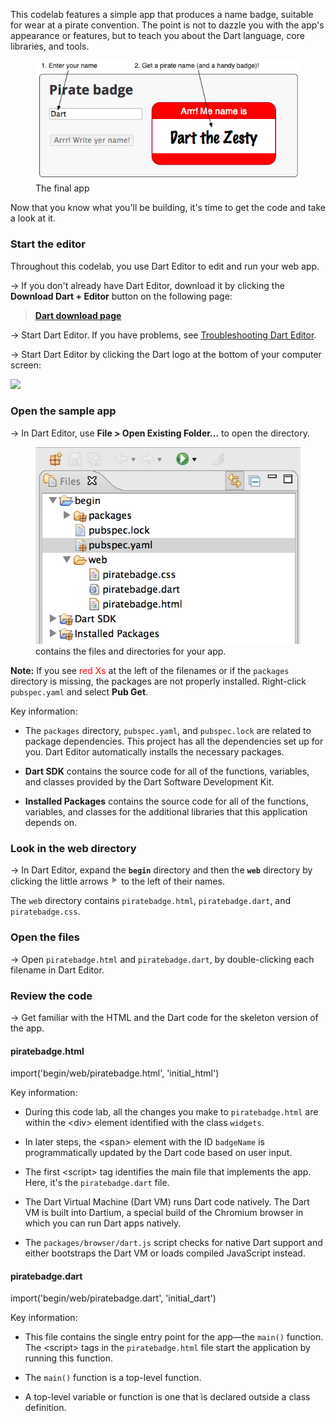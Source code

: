 <toc-element></toc-element>

This codelab features a simple app
that produces a name badge,
suitable for wear at a pirate convention.
The point is not to dazzle you with the app's appearance or features,
but to teach you about the Dart language, core libraries, and tools.

<figure>
  <img src="img/final-app.png">
  <figcaption>The final app</figcaption>
</figure>

Now that you know what you'll be building,
it's time to get the code
and take a look at it.


### Start the editor

Throughout this codelab,
you use Dart Editor to edit and run your web app.

<div class="extended">
  <p>
    &rarr; If you don't already have Dart Editor, download it by
    clicking the <b>Download Dart + Editor</b> button
    on the following page:
  </p>

  <blockquote>
    <a href="https://www.dartlang.org/tools/download.html"
    target="_blank"><b>Dart download page</b></a>
  </blockquote>

  &rarr; Start Dart Editor.
  If you have problems, see
  <a href="https://www.dartlang.org/tools/editor/troubleshoot.html"
  target="_blank">Troubleshooting Dart Editor</a>.
</div>

<div class="kiosk">
  <p>&rarr; Start Dart Editor by clicking the Dart logo
  at the bottom of your computer screen:</p>

  <p><img src ="/static/img/app-icons/dart_screenshot.png"></p>
</div>


### Open the sample app

&rarr; In Dart Editor,
use **File > Open Existing Folder...**
to open the <b><io-location-string noclone="true"></io-location-string></b> directory.

<div class="row"> <div class="col-md-7" markdown="1">

<figure>
  <img src="img/filesanddirs.png">
  <figcaption><io-location-string noclone="true"></io-location-string> contains the files and directories for your app.</figcaption>
</figure>

<aside class="callout">
<b>Note:</b>
If you see <span style="color:red">red Xs</span> at the left of the
filenames or if the <code>packages</code> directory is missing,
the packages are not properly installed.
Right-click <code>pubspec.yaml</code> and select <b>Pub Get</b>.
</aside>

Key information:

* The `packages` directory, `pubspec.yaml`, and `pubspec.lock` are
  related to package dependencies.
  This project has all the dependencies set up for you.
  Dart Editor automatically installs the necessary packages.

* **Dart SDK** contains the source code for all of the functions,
  variables, and classes provided by the Dart Software Development Kit.

* **Installed Packages** contains the source code for all of the functions,
  variables, and classes for the additional libraries that this application depends on.
<toc-element></toc-element>


### Look in the web directory

&rarr; In Dart Editor, expand the **`begin`** directory
and then the **`web`** directory
by clicking the little arrows
![wee arrow](img/wee-arrow.png) to the left of their names.

The `web` directory contains `piratebadge.html`, `piratebadge.dart`,
and `piratebadge.css`.


### Open the files

&rarr;  Open `piratebadge.html` and `piratebadge.dart`,
by double-clicking each filename in Dart Editor.


### Review the code

&rarr; Get familiar with the HTML and the Dart code for the skeleton version of the app.


#### piratebadge.html

import('begin/web/piratebadge.html', 'initial_html')

Key information:

* During this code lab,
  all the changes you make to `piratebadge.html` are within
  the &lt;div&gt; element identified with the class `widgets`.

* In later steps,
  the &lt;span&gt; element with the ID `badgeName`
  is programmatically updated by the Dart code
  based on user input.

* The first &lt;script&gt; tag identifies
  the main file that implements the app.
  Here, it's the `piratebadge.dart` file.

* The Dart Virtual Machine (Dart VM) runs Dart code natively.
  The Dart VM is built into Dartium,
  a special build of the Chromium browser in which you can run Dart apps natively.

* The `packages/browser/dart.js` script checks for native Dart support
  and either bootstraps the Dart VM or loads compiled JavaScript instead.


#### piratebadge.dart

import('begin/web/piratebadge.dart', 'initial_dart')

Key information:

* This file contains the single entry point for the app&mdash;the `main()` function.
  The &lt;script&gt; tags in the `piratebadge.html` file start the application
  by running this function.

* The `main()` function is a top-level function.

* A top-level variable or function is one that is declared outside
  a class definition.

